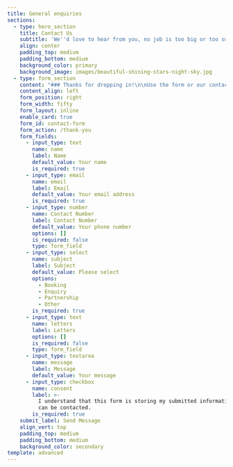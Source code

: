 ```yaml
---
title: General enquiries
sections:
  - type: hero_section
    title: Contact Us
    subtitle: 'We''d love to hear from you, no job is too big or too small'
    align: center
    padding_top: medium
    padding_bottom: medium
    background_color: primary
    background_image: images/beautiful-shining-stars-night-sky.jpg
  - type: form_section
    content: "### Thanks for dropping in!\n\nUse the form or our contact details below and we'll come back with answers to any of your questions.\_\n\n​Email -\_<hello@glowletter.co>\n\nPhone -\_[02 8073 8373](tel:6180738373)\n\n### Want first dibs?\n\nIf you would like to ensure the availability\_of your letters please use our [booking form](https://www.glowletter.co/book.html) and we will reserve them for you\n\n\n\n### General Enquiry\n\nHead on over to our [FAQ](https://www.glowletter.co/faq) to see if we've got any of your questions already answered - or just give us a message in the form.\n\n\n\n### Want to know more...\n\nLooking to franchise? Want to join the team? Curious about our product? Just want to say hi? Send through a message and we'll get back to you ASAP\n\n\n\n\n\n\n"
    content_align: left
    form_position: right
    form_width: fifty
    form_layout: inline
    enable_card: true
    form_id: contact-form
    form_action: /thank-you
    form_fields:
      - input_type: text
        name: name
        label: Name
        default_value: Your name
        is_required: true
      - input_type: email
        name: email
        label: Email
        default_value: Your email address
        is_required: true
      - input_type: number
        name: Contact Number
        label: Contact Number
        default_value: Your phone number
        options: []
        is_required: false
        type: form_field
      - input_type: select
        name: subject
        label: Subject
        default_value: Please select
        options:
          - Booking
          - Enquiry
          - Partnership
          - Other
        is_required: true
      - input_type: text
        name: letters
        label: Letters
        options: []
        is_required: false
        type: form_field
      - input_type: textarea
        name: message
        label: Message
        default_value: Your message
      - input_type: checkbox
        name: consent
        label: >-
          I understand that this form is storing my submitted information so I
          can be contacted.
        is_required: true
    submit_label: Send Message
    align_vert: top
    padding_top: medium
    padding_bottom: medium
    background_color: secondary
template: advanced
---
```

